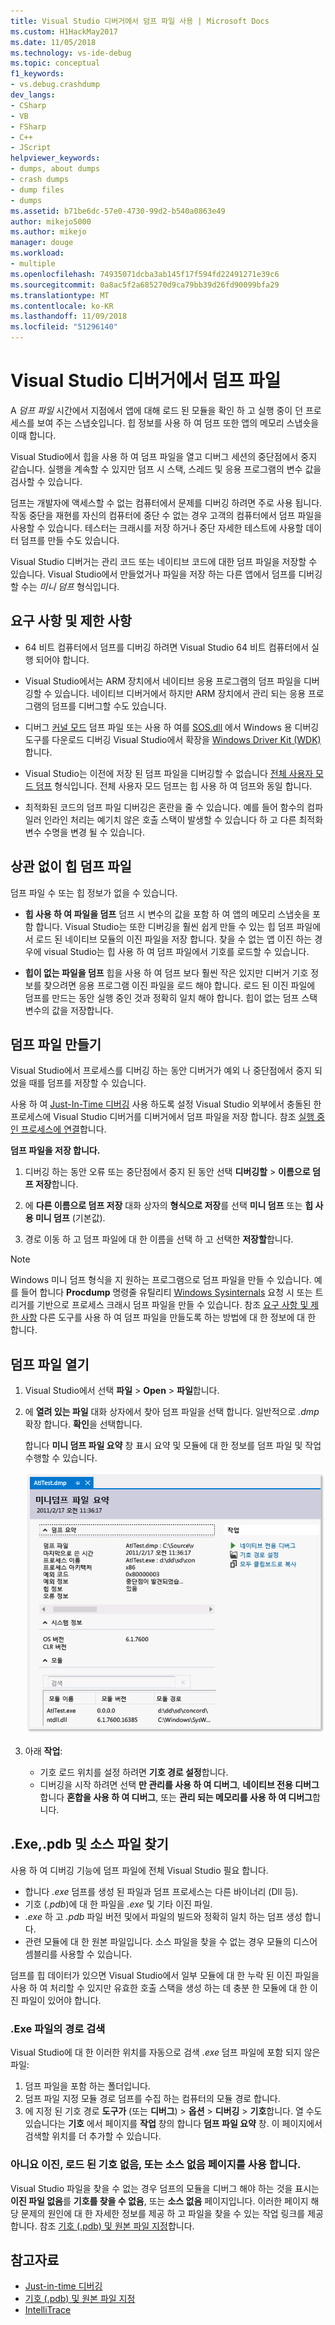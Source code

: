 ```yaml
---
title: Visual Studio 디버거에서 덤프 파일 사용 | Microsoft Docs
ms.custom: H1HackMay2017
ms.date: 11/05/2018
ms.technology: vs-ide-debug
ms.topic: conceptual
f1_keywords:
- vs.debug.crashdump
dev_langs:
- CSharp
- VB
- FSharp
- C++
- JScript
helpviewer_keywords:
- dumps, about dumps
- crash dumps
- dump files
- dumps
ms.assetid: b71be6dc-57e0-4730-99d2-b540a0863e49
author: mikejo5000
ms.author: mikejo
manager: douge
ms.workload:
- multiple
ms.openlocfilehash: 74935071dcba3ab145f17f594fd22491271e39c6
ms.sourcegitcommit: 0a8ac5f2a685270d9ca79bb39d26fd90099bfa29
ms.translationtype: MT
ms.contentlocale: ko-KR
ms.lasthandoff: 11/09/2018
ms.locfileid: "51296140"
---
```

# <a name="dump-files-in-the-visual-studio-debugger"></a>Visual Studio 디버거에서 덤프 파일

<a name="BKMK_What_is_a_dump_file_"></a> A *덤프 파일* 시간에서 지점에서 앱에 대해 로드 된 모듈을 확인 하 고 실행 중이 던 프로세스를 보여 주는 스냅숏입니다. 힙 정보를 사용 하 여 덤프 또한 앱의 메모리 스냅숏을 이때 합니다. 

Visual Studio에서 힙을 사용 하 여 덤프 파일을 열고 디버그 세션의 중단점에서 중지 같습니다. 실행을 계속할 수 있지만 덤프 시 스택, 스레드 및 응용 프로그램의 변수 값을 검사할 수 있습니다.

덤프는 개발자에 액세스할 수 없는 컴퓨터에서 문제를 디버깅 하려면 주로 사용 됩니다. 작동 중단을 재현를 자신의 컴퓨터에 중단 수 없는 경우 고객의 컴퓨터에서 덤프 파일을 사용할 수 있습니다. 테스터는 크래시를 저장 하거나 중단 자세한 테스트에 사용할 데이터 덤프를 만들 수도 있습니다. 

Visual Studio 디버거는 관리 코드 또는 네이티브 코드에 대한 덤프 파일을 저장할 수 있습니다. Visual Studio에서 만들었거나 파일을 저장 하는 다른 앱에서 덤프를 디버깅할 수는 *미니 덤프* 형식입니다.

##  <a name="BKMK_Requirements_and_limitations"></a> 요구 사항 및 제한 사항

-   64 비트 컴퓨터에서 덤프를 디버깅 하려면 Visual Studio 64 비트 컴퓨터에서 실행 되어야 합니다.

-   Visual Studio에서는 ARM 장치에서 네이티브 응용 프로그램의 덤프 파일을 디버깅할 수 있습니다. 네이티브 디버거에서 하지만 ARM 장치에서 관리 되는 응용 프로그램의 덤프를 디버그할 수도 있습니다.

-   디버그 [커널 모드](/windows-hardware/drivers/debugger/kernel-mode-dump-files) 덤프 파일 또는 사용 하 여를 [SOS.dll](/dotnet/framework/tools/sos-dll-sos-debugging-extension) 에서 Windows 용 디버깅 도구를 다운로드 디버깅 Visual Studio에서 확장을 [Windows Driver Kit (WDK)](/windows-hardware/drivers/download-the-wdk)합니다.

-   Visual Studio는 이전에 저장 된 덤프 파일을 디버깅할 수 없습니다 [전체 사용자 모드 덤프](/windows/desktop/wer/collecting-user-mode-dumps) 형식입니다. 전체 사용자 모드 덤프는 힙 사용 하 여 덤프와 동일 합니다.

-   최적화된 코드의 덤프 파일 디버깅은 혼란을 줄 수 있습니다. 예를 들어 함수의 컴파일러 인라인 처리는 예기치 않은 호출 스택이 발생할 수 있습니다 하 고 다른 최적화 변수 수명을 변경 될 수 있습니다.

##  <a name="BKMK_Dump_files__with_or_without_heaps"></a> 상관 없이 힙 덤프 파일

덤프 파일 수 또는 힙 정보가 없을 수 있습니다.

-   **힙 사용 하 여 파일을 덤프** 덤프 시 변수의 값을 포함 하 여 앱의 메모리 스냅숏을 포함 합니다. Visual Studio는 또한 디버깅을 훨씬 쉽게 만들 수 있는 힙 덤프 파일에서 로드 된 네이티브 모듈의 이진 파일을 저장 합니다. 찾을 수 없는 앱 이진 하는 경우에 visual Studio는 힙 사용 하 여 덤프 파일에서 기호를 로드할 수 있습니다. 

-   **힙이 없는 파일을 덤프** 힙을 사용 하 여 덤프 보다 훨씬 작은 있지만 디버거 기호 정보를 찾으려면 응용 프로그램 이진 파일을 로드 해야 합니다. 로드 된 이진 파일에 덤프를 만드는 동안 실행 중인 것과 정확히 일치 해야 합니다. 힙이 없는 덤프 스택 변수의 값을 저장합니다.

##  <a name="BKMK_Create_a_dump_file"></a> 덤프 파일 만들기

Visual Studio에서 프로세스를 디버깅 하는 동안 디버거가 예외 나 중단점에서 중지 되었을 때를 덤프를 저장할 수 있습니다. 

사용 하 여 [Just-In-Time 디버깅](../debugger/just-in-time-debugging-in-visual-studio.md) 사용 하도록 설정 Visual Studio 외부에서 충돌된 한 프로세스에 Visual Studio 디버거를 디버거에서 덤프 파일을 저장 합니다. 참조 [실행 중인 프로세스에 연결](../debugger/attach-to-running-processes-with-the-visual-studio-debugger.md)합니다.

**덤프 파일을 저장 합니다.**

1. 디버깅 하는 동안 오류 또는 중단점에서 중지 된 동안 선택 **디버깅할** > **이름으로 덤프 저장**합니다. 

1. 에 **다른 이름으로 덤프 저장** 대화 상자의 **형식으로 저장**를 선택 **미니 덤프** 또는 **힙 사용 미니 덤프** (기본값).

1. 경로 이동 하 고 덤프 파일에 대 한 이름을 선택 하 고 선택한 **저장할**합니다. 

>[!NOTE]
>Windows 미니 덤프 형식을 지 원하는 프로그램으로 덤프 파일을 만들 수 있습니다. 예를 들어 합니다 **Procdump** 명령줄 유틸리티 [Windows Sysinternals](http://technet.microsoft.com/sysinternals/default) 요청 시 또는 트리거를 기반으로 프로세스 크래시 덤프 파일을 만들 수 있습니다. 참조 [요구 사항 및 제한 사항](../debugger/using-dump-files.md#BKMK_Requirements_and_limitations) 다른 도구를 사용 하 여 덤프 파일을 만들도록 하는 방법에 대 한 정보에 대 한 합니다.

##  <a name="BKMK_Open_a_dump_file"></a> 덤프 파일 열기

1. Visual Studio에서 선택 **파일** > **Open** > **파일**합니다.

1. 에 **열려 있는 파일** 대화 상자에서 찾아 덤프 파일을 선택 합니다. 일반적으로 *.dmp* 확장 합니다. **확인**을 선택합니다.

   합니다 **미니 덤프 파일 요약** 창 표시 요약 및 모듈에 대 한 정보를 덤프 파일 및 작업 수행할 수 있습니다.

   ![미니 덤프 요약 페이지](../debugger/media/dbg_dump_summarypage.png "미니 덤프 요약 페이지")

1. 아래 **작업**:
   - 기호 로드 위치를 설정 하려면 **기호 경로 설정**합니다.
   - 디버깅을 시작 하려면 선택 **만 관리를 사용 하 여 디버그**, **네이티브 전용 디버그**합니다 **혼합을 사용 하 여 디버그**, 또는 **관리 되는 메모리를 사용 하 여 디버그**합니다.

##  <a name="BKMK_Find_binaries__symbol___pdb__files__and_source_files"></a> .Exe,.pdb 및 소스 파일 찾기

사용 하 여 디버깅 기능에 덤프 파일에 전체 Visual Studio 필요 합니다.

- 합니다 *.exe* 덤프를 생성 된 파일과 덤프 프로세스는 다른 바이너리 (Dll 등).
- 기호 (*.pdb*)에 대 한 파일을 *.exe* 및 기타 이진 파일.
- *.exe* 하 고 *.pdb* 파일 버전 및에서 파일의 빌드와 정확히 일치 하는 덤프 생성 합니다.
- 관련 모듈에 대 한 원본 파일입니다. 소스 파일을 찾을 수 없는 경우 모듈의 디스어셈블리를 사용할 수 있습니다.

덤프를 힙 데이터가 있으면 Visual Studio에서 일부 모듈에 대 한 누락 된 이진 파일을 사용 하 여 처리할 수 있지만 유효한 호출 스택을 생성 하는 데 충분 한 모듈에 대 한 이진 파일이 있어야 합니다. 

### <a name="search-paths-for-exe-files"></a>.Exe 파일의 경로 검색

Visual Studio에 대 한 이러한 위치를 자동으로 검색 *.exe* 덤프 파일에 포함 되지 않은 파일:

1. 덤프 파일을 포함 하는 폴더입니다.
2. 덤프 파일 지정 모듈 경로 덤프를 수집 하는 컴퓨터의 모듈 경로 합니다.
3. 에 지정 된 기호 경로 **도구가** (또는 **디버그**) > **옵션** > **디버깅**  >  **기호**합니다. 열 수도 있습니다는 **기호** 에서 페이지를 **작업** 창의 합니다 **덤프 파일 요약** 창. 이 페이지에서 검색할 위치를 더 추가할 수 있습니다.

### <a name="use-the-no-binary-no-symbols-or-no-source-found-pages"></a>아니요 이진, 로드 된 기호 없음, 또는 소스 없음 페이지를 사용 합니다.

Visual Studio 파일을 찾을 수 없는 경우 덤프의 모듈을 디버그 해야 하는 것을 표시는 **이진 파일 없음**를 **기호를 찾을 수 없음**, 또는 **소스 없음** 페이지입니다. 이러한 페이지 해당 문제의 원인에 대 한 자세한 정보를 제공 하 고 파일을 찾을 수 있는 작업 링크를 제공 합니다. 참조 [기호 (.pdb) 및 원본 파일 지정](../debugger/specify-symbol-dot-pdb-and-source-files-in-the-visual-studio-debugger.md)합니다.

## <a name="see-also"></a>참고자료

- [Just-in-time 디버깅](../debugger/just-in-time-debugging-in-visual-studio.md)
- [기호 (.pdb) 및 원본 파일 지정](../debugger/specify-symbol-dot-pdb-and-source-files-in-the-visual-studio-debugger.md)
- [IntelliTrace](../debugger/intellitrace.md)
